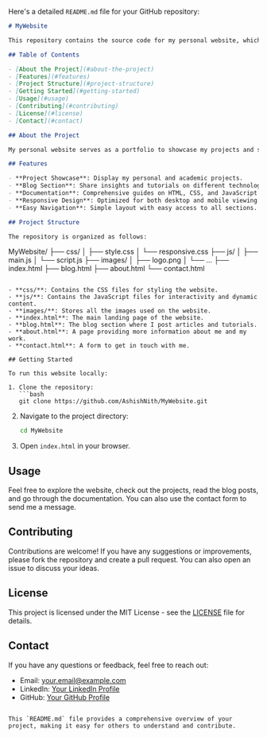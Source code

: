 Here's a detailed `README.md` file for your GitHub repository:

```markdown
# MyWebsite

This repository contains the source code for my personal website, which showcases my projects, provides insights into various technologies, and hosts informational documentation on web development. The website is built using HTML, CSS, and JavaScript and is designed to be simple, responsive, and easy to navigate.

## Table of Contents

- [About the Project](#about-the-project)
- [Features](#features)
- [Project Structure](#project-structure)
- [Getting Started](#getting-started)
- [Usage](#usage)
- [Contributing](#contributing)
- [License](#license)
- [Contact](#contact)

## About the Project

My personal website serves as a portfolio to showcase my projects and share documentation on various web development topics. It includes sections for my blog, guides on HTML, CSS, and JavaScript, and a contact form.

## Features

- **Project Showcase**: Display my personal and academic projects.
- **Blog Section**: Share insights and tutorials on different technologies.
- **Documentation**: Comprehensive guides on HTML, CSS, and JavaScript fundamentals.
- **Responsive Design**: Optimized for both desktop and mobile viewing.
- **Easy Navigation**: Simple layout with easy access to all sections.

## Project Structure

The repository is organized as follows:

```
MyWebsite/
├── css/
│   ├── style.css
│   └── responsive.css
├── js/
│   ├── main.js
│   └── script.js
├── images/
│   ├── logo.png
│   └── ...
├── index.html
├── blog.html
├── about.html
└── contact.html
```

- **css/**: Contains the CSS files for styling the website.
- **js/**: Contains the JavaScript files for interactivity and dynamic content.
- **images/**: Stores all the images used on the website.
- **index.html**: The main landing page of the website.
- **blog.html**: The blog section where I post articles and tutorials.
- **about.html**: A page providing more information about me and my work.
- **contact.html**: A form to get in touch with me.

## Getting Started

To run this website locally:

1. Clone the repository:
   ```bash
   git clone https://github.com/AshishNith/MyWebsite.git
   ```
2. Navigate to the project directory:
   ```bash
   cd MyWebsite
   ```
3. Open `index.html` in your browser.

## Usage

Feel free to explore the website, check out the projects, read the blog posts, and go through the documentation. You can also use the contact form to send me a message.

## Contributing

Contributions are welcome! If you have any suggestions or improvements, please fork the repository and create a pull request. You can also open an issue to discuss your ideas.

## License

This project is licensed under the MIT License - see the [LICENSE](LICENSE) file for details.

## Contact

If you have any questions or feedback, feel free to reach out:

- Email: your.email@example.com
- LinkedIn: [Your LinkedIn Profile](https://www.linkedin.com/in/yourprofile/)
- GitHub: [Your GitHub Profile](https://github.com/AshishNith)
```

This `README.md` file provides a comprehensive overview of your project, making it easy for others to understand and contribute.
